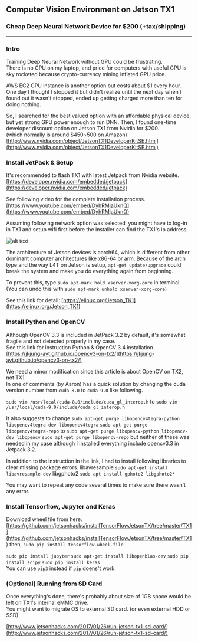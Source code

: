 ## Computer Vision Environment on Jetson TX1
### Cheap Deep Neural Network Device for $200 (+tax/shipping)

---
### Intro

Training Deep Neural Network without GPU could be frustrating.  
There is no GPU on my laptop, and price for computers with useful GPU is sky rocketed because crypto-currency mining inflated GPU price. 

AWS EC2 GPU instance is another option but costs about $1 every hour. One day I thought I stopped it but didn't realize until the next day when I found out it wasn't stopped, ended up getting charged more than ten for doing nothing.

So, I searched for the best valued option with an affordable physical device, but yet strong GPU power enough to run DNN.
Then, I found one-time developer discount option on Jetson TX1 from Nvidia for $200.  
(which normally is around $450~500 on Amazon)  
[http://www.nvidia.com/object/JetsonTX1DeveloperKitSE.html](http://www.nvidia.com/object/JetsonTX1DeveloperKitSE.html)

### Install JetPack & Setup
It's recommended to flash TX1 with latest Jetpack from Nvidia website.  
[https://developer.nvidia.com/embedded/jetpack](https://developer.nvidia.com/embedded/jetpack)  

See following video for the complete installation process.
[https://www.youtube.com/embed/DyhRMjaUknQ](https://www.youtube.com/embed/DyhRMjaUknQ)

Assuming following network option was selected, you might have to log-in in TX1 and setup wifi first before the installer can find the TX1's ip address.

![alt text][image1]

The architecture of Jetson devices is aarch64, which is different from other dominant computer architectures like x86-64 or arm.  Because of the arch type and the way L4T on Jetson is setup, `apt-get update/upgrade` could break the system and make you do everything again from beginning.

To prevent this, type `sudo apt-mark hold xserver-xorg-core` in terminal.  
(You can undo this with `sudo apt-mark unhold xserver-xorg-core`)

See this link for detail: [https://elinux.org/Jetson_TK1](https://elinux.org/Jetson_TK1)

### Install Python and OpenCV

Although OpenCV 3.3 is included in JetPack 3.2 by default, it's somewhat fragile and not detected properly in my case.  
See this link for instruction Python & OpenCV 3.4 installation.  
[https://jkjung-avt.github.io/opencv3-on-tx2/](https://jkjung-avt.github.io/opencv3-on-tx2/)

We need a minor modification since this article is about OpenCV on TX2, not TX1.  
In one of comments (by Aaron) has a quick solution by changing the cuda version number from `cuda-8.0` to `cuda-9.0` like following.

`sudo vim /usr/local/cuda-8.0/include/cuda_gl_interop.h` to 
`sudo vim /usr/local/cuda-9.0/include/cuda_gl_interop.h`

It also suggests to change
`sudo apt-get purge libopencv4tegra-python libopencv4tegra-dev libopencv4tegra`
`sudo apt-get purge libopencv4tegra-repo`
to
`sudo apt-get purge libopencv-python libopencv-dev libopencv`
`sudo apt-get purge libopencv-repo`
but neither of these was needed in my case although I installed everything include opencv3.3 in Jetpack 3.2.

In addition to the instruction in the link, I had to install following libraries to clear missing package errors.
libavresample
`sudo apt-get install libavresample-dev`
libgphoto2
`sudo apt install gphoto2 libgphoto2*`

You may want to repeat any code several times to make sure there wasn't any error.

### Install Tensorflow, Jupyter and Keras
Download wheel file from here:  
[https://github.com/jetsonhacks/installTensorFlowJetsonTX/tree/master/TX1](https://github.com/jetsonhacks/installTensorFlowJetsonTX/tree/master/TX1)
then, `sudo pip install tensorflow-wheel-file`

`sudo pip install jupyter`
`sudo apt-get install libopenblas-dev`
`sudo pip install scipy`
`sudo pip install keras`  
You can use `pip3` instead if `pip` doens't work.

### (Optional) Running from SD Card
Once everything's done, there's probably about size of 1GB space would be left on TX1's internal eMMC drive.  
You might want to migrate OS to external SD card. (or even external HDD or SSD)   

[http://www.jetsonhacks.com/2017/01/26/run-jetson-tx1-sd-card/](http://www.jetsonhacks.com/2017/01/26/run-jetson-tx1-sd-card/)


[//]: # (Image References)
[image1]: http://docs.nvidia.com/jetpack-l4t/content/developertools/mobile/jetpack/images/jetpack_l4t_network_layout.008_600x441.png

